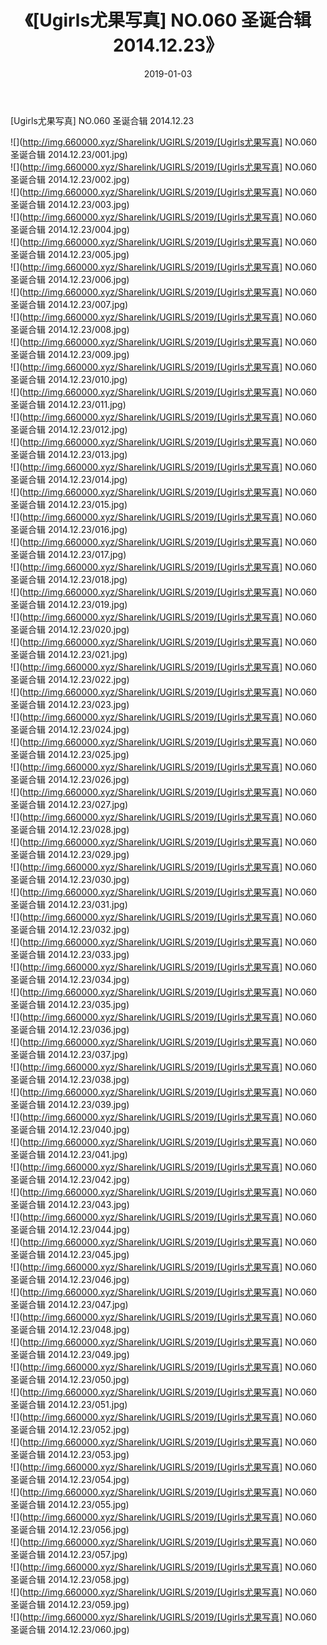 ﻿---
layout: post
title:  《[Ugirls尤果写真] NO.060 圣诞合辑 2014.12.23》
date:   2019-01-03
img: http://img.660000.xyz/Sharelink/UGIRLS/2019/[Ugirls尤果写真] NO.060 圣诞合辑 2014.12.23/000.jpg
categories: [美女, 清纯, 唯美]
---

[Ugirls尤果写真] NO.060 圣诞合辑 2014.12.23

 ![](http://img.660000.xyz/Sharelink/UGIRLS/2019/[Ugirls尤果写真] NO.060 圣诞合辑 2014.12.23/001.jpg) <br>![](http://img.660000.xyz/Sharelink/UGIRLS/2019/[Ugirls尤果写真] NO.060 圣诞合辑 2014.12.23/002.jpg) <br>![](http://img.660000.xyz/Sharelink/UGIRLS/2019/[Ugirls尤果写真] NO.060 圣诞合辑 2014.12.23/003.jpg) <br>![](http://img.660000.xyz/Sharelink/UGIRLS/2019/[Ugirls尤果写真] NO.060 圣诞合辑 2014.12.23/004.jpg) <br>![](http://img.660000.xyz/Sharelink/UGIRLS/2019/[Ugirls尤果写真] NO.060 圣诞合辑 2014.12.23/005.jpg) <br>![](http://img.660000.xyz/Sharelink/UGIRLS/2019/[Ugirls尤果写真] NO.060 圣诞合辑 2014.12.23/006.jpg) <br>![](http://img.660000.xyz/Sharelink/UGIRLS/2019/[Ugirls尤果写真] NO.060 圣诞合辑 2014.12.23/007.jpg) <br>![](http://img.660000.xyz/Sharelink/UGIRLS/2019/[Ugirls尤果写真] NO.060 圣诞合辑 2014.12.23/008.jpg) <br>![](http://img.660000.xyz/Sharelink/UGIRLS/2019/[Ugirls尤果写真] NO.060 圣诞合辑 2014.12.23/009.jpg) <br>![](http://img.660000.xyz/Sharelink/UGIRLS/2019/[Ugirls尤果写真] NO.060 圣诞合辑 2014.12.23/010.jpg) <br>![](http://img.660000.xyz/Sharelink/UGIRLS/2019/[Ugirls尤果写真] NO.060 圣诞合辑 2014.12.23/011.jpg) <br>![](http://img.660000.xyz/Sharelink/UGIRLS/2019/[Ugirls尤果写真] NO.060 圣诞合辑 2014.12.23/012.jpg) <br>![](http://img.660000.xyz/Sharelink/UGIRLS/2019/[Ugirls尤果写真] NO.060 圣诞合辑 2014.12.23/013.jpg) <br>![](http://img.660000.xyz/Sharelink/UGIRLS/2019/[Ugirls尤果写真] NO.060 圣诞合辑 2014.12.23/014.jpg) <br>![](http://img.660000.xyz/Sharelink/UGIRLS/2019/[Ugirls尤果写真] NO.060 圣诞合辑 2014.12.23/015.jpg) <br>![](http://img.660000.xyz/Sharelink/UGIRLS/2019/[Ugirls尤果写真] NO.060 圣诞合辑 2014.12.23/016.jpg) <br>![](http://img.660000.xyz/Sharelink/UGIRLS/2019/[Ugirls尤果写真] NO.060 圣诞合辑 2014.12.23/017.jpg) <br>![](http://img.660000.xyz/Sharelink/UGIRLS/2019/[Ugirls尤果写真] NO.060 圣诞合辑 2014.12.23/018.jpg) <br>![](http://img.660000.xyz/Sharelink/UGIRLS/2019/[Ugirls尤果写真] NO.060 圣诞合辑 2014.12.23/019.jpg) <br>![](http://img.660000.xyz/Sharelink/UGIRLS/2019/[Ugirls尤果写真] NO.060 圣诞合辑 2014.12.23/020.jpg) <br>![](http://img.660000.xyz/Sharelink/UGIRLS/2019/[Ugirls尤果写真] NO.060 圣诞合辑 2014.12.23/021.jpg) <br>![](http://img.660000.xyz/Sharelink/UGIRLS/2019/[Ugirls尤果写真] NO.060 圣诞合辑 2014.12.23/022.jpg) <br>![](http://img.660000.xyz/Sharelink/UGIRLS/2019/[Ugirls尤果写真] NO.060 圣诞合辑 2014.12.23/023.jpg) <br>![](http://img.660000.xyz/Sharelink/UGIRLS/2019/[Ugirls尤果写真] NO.060 圣诞合辑 2014.12.23/024.jpg) <br>![](http://img.660000.xyz/Sharelink/UGIRLS/2019/[Ugirls尤果写真] NO.060 圣诞合辑 2014.12.23/025.jpg) <br>![](http://img.660000.xyz/Sharelink/UGIRLS/2019/[Ugirls尤果写真] NO.060 圣诞合辑 2014.12.23/026.jpg) <br>![](http://img.660000.xyz/Sharelink/UGIRLS/2019/[Ugirls尤果写真] NO.060 圣诞合辑 2014.12.23/027.jpg) <br>![](http://img.660000.xyz/Sharelink/UGIRLS/2019/[Ugirls尤果写真] NO.060 圣诞合辑 2014.12.23/028.jpg) <br>![](http://img.660000.xyz/Sharelink/UGIRLS/2019/[Ugirls尤果写真] NO.060 圣诞合辑 2014.12.23/029.jpg) <br>![](http://img.660000.xyz/Sharelink/UGIRLS/2019/[Ugirls尤果写真] NO.060 圣诞合辑 2014.12.23/030.jpg) <br>![](http://img.660000.xyz/Sharelink/UGIRLS/2019/[Ugirls尤果写真] NO.060 圣诞合辑 2014.12.23/031.jpg) <br>![](http://img.660000.xyz/Sharelink/UGIRLS/2019/[Ugirls尤果写真] NO.060 圣诞合辑 2014.12.23/032.jpg) <br>![](http://img.660000.xyz/Sharelink/UGIRLS/2019/[Ugirls尤果写真] NO.060 圣诞合辑 2014.12.23/033.jpg) <br>![](http://img.660000.xyz/Sharelink/UGIRLS/2019/[Ugirls尤果写真] NO.060 圣诞合辑 2014.12.23/034.jpg) <br>![](http://img.660000.xyz/Sharelink/UGIRLS/2019/[Ugirls尤果写真] NO.060 圣诞合辑 2014.12.23/035.jpg) <br>![](http://img.660000.xyz/Sharelink/UGIRLS/2019/[Ugirls尤果写真] NO.060 圣诞合辑 2014.12.23/036.jpg) <br>![](http://img.660000.xyz/Sharelink/UGIRLS/2019/[Ugirls尤果写真] NO.060 圣诞合辑 2014.12.23/037.jpg) <br>![](http://img.660000.xyz/Sharelink/UGIRLS/2019/[Ugirls尤果写真] NO.060 圣诞合辑 2014.12.23/038.jpg) <br>![](http://img.660000.xyz/Sharelink/UGIRLS/2019/[Ugirls尤果写真] NO.060 圣诞合辑 2014.12.23/039.jpg) <br>![](http://img.660000.xyz/Sharelink/UGIRLS/2019/[Ugirls尤果写真] NO.060 圣诞合辑 2014.12.23/040.jpg) <br>![](http://img.660000.xyz/Sharelink/UGIRLS/2019/[Ugirls尤果写真] NO.060 圣诞合辑 2014.12.23/041.jpg) <br>![](http://img.660000.xyz/Sharelink/UGIRLS/2019/[Ugirls尤果写真] NO.060 圣诞合辑 2014.12.23/042.jpg) <br>![](http://img.660000.xyz/Sharelink/UGIRLS/2019/[Ugirls尤果写真] NO.060 圣诞合辑 2014.12.23/043.jpg) <br>![](http://img.660000.xyz/Sharelink/UGIRLS/2019/[Ugirls尤果写真] NO.060 圣诞合辑 2014.12.23/044.jpg) <br>![](http://img.660000.xyz/Sharelink/UGIRLS/2019/[Ugirls尤果写真] NO.060 圣诞合辑 2014.12.23/045.jpg) <br>![](http://img.660000.xyz/Sharelink/UGIRLS/2019/[Ugirls尤果写真] NO.060 圣诞合辑 2014.12.23/046.jpg) <br>![](http://img.660000.xyz/Sharelink/UGIRLS/2019/[Ugirls尤果写真] NO.060 圣诞合辑 2014.12.23/047.jpg) <br>![](http://img.660000.xyz/Sharelink/UGIRLS/2019/[Ugirls尤果写真] NO.060 圣诞合辑 2014.12.23/048.jpg) <br>![](http://img.660000.xyz/Sharelink/UGIRLS/2019/[Ugirls尤果写真] NO.060 圣诞合辑 2014.12.23/049.jpg) <br>![](http://img.660000.xyz/Sharelink/UGIRLS/2019/[Ugirls尤果写真] NO.060 圣诞合辑 2014.12.23/050.jpg) <br>![](http://img.660000.xyz/Sharelink/UGIRLS/2019/[Ugirls尤果写真] NO.060 圣诞合辑 2014.12.23/051.jpg) <br>![](http://img.660000.xyz/Sharelink/UGIRLS/2019/[Ugirls尤果写真] NO.060 圣诞合辑 2014.12.23/052.jpg) <br>![](http://img.660000.xyz/Sharelink/UGIRLS/2019/[Ugirls尤果写真] NO.060 圣诞合辑 2014.12.23/053.jpg) <br>![](http://img.660000.xyz/Sharelink/UGIRLS/2019/[Ugirls尤果写真] NO.060 圣诞合辑 2014.12.23/054.jpg) <br>![](http://img.660000.xyz/Sharelink/UGIRLS/2019/[Ugirls尤果写真] NO.060 圣诞合辑 2014.12.23/055.jpg) <br>![](http://img.660000.xyz/Sharelink/UGIRLS/2019/[Ugirls尤果写真] NO.060 圣诞合辑 2014.12.23/056.jpg) <br>![](http://img.660000.xyz/Sharelink/UGIRLS/2019/[Ugirls尤果写真] NO.060 圣诞合辑 2014.12.23/057.jpg) <br>![](http://img.660000.xyz/Sharelink/UGIRLS/2019/[Ugirls尤果写真] NO.060 圣诞合辑 2014.12.23/058.jpg) <br>![](http://img.660000.xyz/Sharelink/UGIRLS/2019/[Ugirls尤果写真] NO.060 圣诞合辑 2014.12.23/059.jpg) <br>![](http://img.660000.xyz/Sharelink/UGIRLS/2019/[Ugirls尤果写真] NO.060 圣诞合辑 2014.12.23/060.jpg) <br>